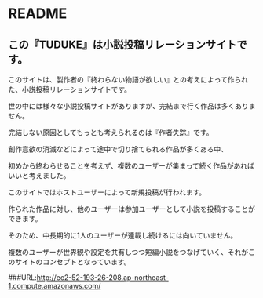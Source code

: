 # README

## この『TUDUKE』は小説投稿リレーションサイトです。
このサイトは、製作者の『終わらない物語が欲しい』との考えによって作られた、小説投稿リレーションサイトです。

世の中には様々な小説投稿サイトがありますが、完結まで行く作品は多くありません。

完結しない原因としてもっとも考えられるのは『作者失踪』です。

創作意欲の消滅などによって途中で切り捨てられる作品が多くある中、

初めから終わらせることを考えず、複数のユーザーが集まって続く作品があればいいと考えました。

このサイトではホストユーザーによって新規投稿が行われます。

作られた作品に対し、他のユーザーは参加ユーザーとして小説を投稿することができます。

そのため、中長期的に1人のユーザーが連載し続けるには向いていません。

複数のユーザーが世界観や設定を共有しつつ短編小説をつなげていく、それがこのサイトのコンセプトとなっています。

###URL:http://ec2-52-193-26-208.ap-northeast-1.compute.amazonaws.com/




